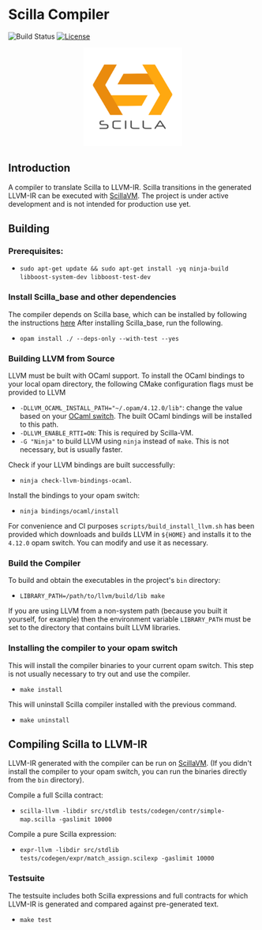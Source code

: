 # Scilla Compiler

![Build Status](https://github.com/Zilliqa/scilla-compiler/workflows/CI/badge.svg)
[![License](https://img.shields.io/badge/License-GPLv3-blue.svg)](https://github.com/Zilliqa/scilla/blob/master/LICENSE)

<p align="center">
  <a href="https://scilla-lang.org/"><img src="https://github.com/Zilliqa/scilla/blob/master/imgs/scilla-logo-color.jpg" width="200" height="200"></a>
</p>

## Introduction
A compiler to translate Scilla to LLVM-IR. Scilla transitions in the 
generated LLVM-IR can be executed with [ScillaVM](https://github.com/Zilliqa/scilla-vm).
The project is under active development and is not intended for production use yet.

## Building

### Prerequisites:

  - `sudo apt-get update && sudo apt-get install -yq ninja-build libboost-system-dev libboost-test-dev`

### Install Scilla_base and other dependencies

The compiler depends on Scilla base, which can be installed by following the
instructions [here](https://github.com/Zilliqa/scilla/#installing-scilla-with-opam)
After installing Scilla_base, run the following.

  - `opam install ./ --deps-only --with-test --yes`

### Building LLVM from Source

LLVM must be built with OCaml support. To install the OCaml bindings to your local
opam directory, the following CMake configuration flags must be provided
to LLVM

  - `-DLLVM_OCAML_INSTALL_PATH="~/.opam/4.12.0/lib"`: change
    the value based on your [OCaml switch](https://github.com/Zilliqa/scilla/blob/master/INSTALL.md#installing-opam-packages).
    The built OCaml bindings will be installed to this path.
  - `-DLLVM_ENABLE_RTTI=ON`: This is required by Scilla-VM.
  - `-G "Ninja"` to build LLVM using `ninja` instead of `make`.
    This is not necessary, but is usually faster.

Check if your LLVM bindings are built successfully:

  - `ninja check-llvm-bindings-ocaml`.

Install the bindings to your opam switch:

  - `ninja bindings/ocaml/install`

For convenience and CI purposes `scripts/build_install_llvm.sh` has been provided
which downloads and builds LLVM in `${HOME}` and installs it to the `4.12.0` opam
switch. You can modify and use it as necessary.

### Build the Compiler

To build and obtain the executables in the project's `bin` directory:

  - `LIBRARY_PATH=/path/to/llvm/build/lib make`

If you are using LLVM from a non-system path (because you built it
yourself, for example) then the environment variable `LIBRARY_PATH`
must be set to the directory that contains built LLVM libraries.

### Installing the compiler to your opam switch

This will install the compiler binaries to your current opam switch.
This step is not usually necessary to try out and use the compiler.

  - `make install`

This will uninstall Scilla compiler installed with the previous command.

  - `make uninstall`

## Compiling Scilla to LLVM-IR

LLVM-IR generated with the compiler can be run on [ScillaVM](https://github.com/Zilliqa/scilla-vm).
(If you didn't install the compiler to your opam switch, you can run the binaries directly
from the `bin` directory).

Compile a full Scilla contract:

  - `scilla-llvm -libdir src/stdlib tests/codegen/contr/simple-map.scilla -gaslimit 10000`

Compile a pure Scilla expression:

  - `expr-llvm -libdir src/stdlib tests/codegen/expr/match_assign.scilexp -gaslimit 10000`

### Testsuite

The testsuite includes both Scilla expressions and full contracts for
which LLVM-IR is generated and compared against pre-generated text.

  - `make test`

